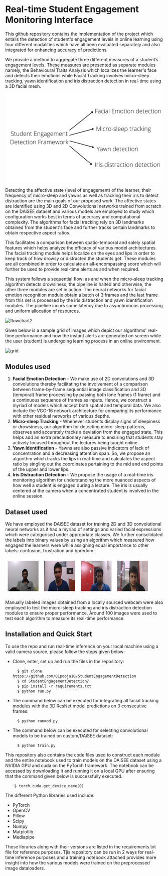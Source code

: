 # Real-time Student Engagement Monitoring Interface

This github repository contains the implementation of the project which entails the detection of student's engagement levels in online learning using four different modalities which have all been evaluated separately and also integrated for enhancing accuracy of predictions.

We provide a method to aggregate three different measures of a student’s engagement levels. These measures are presented as separate modules namely, the Behavioural Traits Analysis which localizes the learner's face and detects their emotions while Facial Tracking involves micro-sleep tracking, yawn identification and iris distraction detection in real-time using a 3D facial mesh.

![Flowchart](https://github.com/01pooja10/StudentEngagementDetection/blob/main/dependecies/flow1re.png)

Detecting the affective state (level of engagement) of the learner, their frequency of micro-sleep and yawns as well as tracking their iris to detect distraction are the main goals of our proposed work. The affective states are identified using 3D and 2D Convolutional networks trained from scratch on the DAiSEE dataset and various models are employed to study which configuration works best in terms of accuracy and computational complexity. The algorithms for facial tracking rely on 3D landmarks obtained from the student's face and further tracks certain landmarks to obtain respective aspect ratios.

This facilitates a comparison between spatio-temporal and solely spatial features which helps analyze the efficacy of various model architectures. The facial tracking module helps localize on the eyes and lips in order to keep track of how drowsy or distracted the students get. These modules are all combined in order to calculate an all-encompassing score which will further be used to provide real-time alerts as and when required.

This system follows a sequential flow: as and when the micro-sleep tracking algorithm detects drowsiness, the pipeline is halted and otherwise, the other three modules are set in action. The neural networks for facial emotion recognition module obtain a batch of 3 frames and the last frame from this set is processed by the iris distraction and yawn identification modules. The pipeline incurs some latency due to asynchronous processing and uniform allocation of resources.

![flowchart2]()

Given below is a sample grid of images which depict our algorithms' real-time performance and how the instant alerts are generated on screen while the user (student) is undergoing learning process in an online environment.

![grid](https://github.com/01pooja10/mitacs/blob/main/dependecies/gridim.png)

## Modules used

1. **Facial Emotion Detection** - We make use of 2D convolutions and 3D convolutions thereby facilitating the involvement of a comparison between frame-by-frame sequential image classification and 3D (temporal) frame processing by passing both lone frames (1 frame) and a continuous sequence of frames as inputs. Hence, we construct a myriad of models which accept both spatial and temporal data. We also include the VGG-16 network architecture for comparing its performance with other residual networks of various depths.
2. **Micro-sleep Tracking** - Whenever students display signs of sleepiness or drowsiness, our algorithm for detecting micro-sleep patterns, observes and accurately tracks a deviation from the engaged state. This helps add an extra precautionary measure to ensuring that students stay actively focused throughout the lectures being taught online.
3. **Yawn Identification** - Yawns are also passive indicators of lack of concentration and a decreasing attention span. So, we propose an algorithm which tracks the lips in real-time and calculates the aspect ratio by singling out the coordinates pertaining to the mid and end points of the upper and lower lips.
4. **Iris Distraction Detection** - We propose the usage of a real-time iris monitoring algorithm for understanding the more nuanced aspects of how well a student is engaged during a lecture. The iris is usually centered at the camera when a concentrated student is involved in the online session.


## Dataset used
We have employed the DAiSEE dataset for training 2D and 3D convolutional neural networks as it had a myriad of settings and varied facial expressions which were categorised under appropriate classes. We further consolidated the labels into binary values by using an algorithm which measured how engaged the learners were while assigning equal importance to other labels: confusion, frustration and boredom.

![daiseegrid](https://github.com/01pooja10/StudentEngagementDetection/blob/main/dependecies/grid2.png)

Manually labeled images obtained from a locally sourced webcam were also employed to test the micro-sleep tracking and iris distraction detection modules to ensure proper performance. Around 100 images were used to test each algorithm to measure its real-time performance.

## Installation and Quick Start
To use the repo and run real-time inference on your local machine using a valid camera source, please follow the steps given below:

- Clone, enter, set up and run the files in the repository: 

        $ git clone https://github.com/01pooja10/StudentEngagementDetection
        $ cd StudentEngagementDetection/
        $ pip install -r requirements.txt
        $ python run.py
        
- The command below can be executed for integrating all facial tracking modules with the 3D ResNet model predictions on 3 consecutive frames:

        $ python runmod.py
        
- The command below can be executed for selecting convolutional models to be trained on custom/DAiSEE dataset:

        $ python train.py  

This repository also contains the code files used to construct each module and the entire notebook used to train models on the DAiSEE dataset using a NVIDIA GPU and cuda on the PyTorch framework. The notebook can be accessed by downloading it and running it on a local GPU after ensuring that the command given below is successfully executed.

        $ torch.cuda.get_device_name(0)
        
The different Python libraries used include:
* PyTorch
* OpenCV
* Pillow
* Scipy
* Numpy
* Matplotlib
* Mediapipe

These libraries along with their versions are listed in the requirements.txt file for reference purposes. Tjis repository can be run in 2 ways for real-time inference purposes and a training notebook attached provides more insight into how the various models were trained on the preprocessed image dataloaders.

